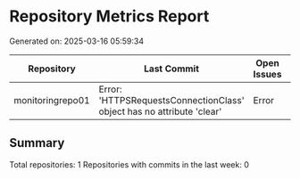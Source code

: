 # Repository Metrics Report

Generated on: 2025-03-16 05:59:34

| Repository       | Last Commit                                                           | Open Issues   | Last Release   | Contributors   |
|------------------|-----------------------------------------------------------------------|---------------|----------------|----------------|
| monitoringrepo01 | Error: 'HTTPSRequestsConnectionClass' object has no attribute 'clear' | Error         | Error          | Error          |

## Summary

Total repositories: 1
Repositories with commits in the last week: 0
